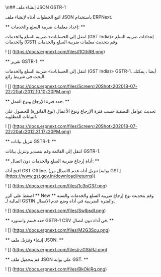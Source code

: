 \n## إنشاء ملف JSON GSTR-1

اتبع الخطوات أدناه لإنشاء ملف JSON باستخدام ERPNext.

** إعداد معلمات ضريبة السلع والخدمات: **

انتقل إلى الحسابات> ضريبة السلع والخدمات (GST India)> إعدادات ضريبة السلع والخدمات (GST) وقم بتحديث معلمات ضريبة السلع والخدمات.

! [] (https://docs.erpnext.com/files/l1CthRB.png)

** تقرير GSTR-1: **

انتقل إلى الحسابات> ضريبة السلع والخدمات (GST India)> GSTR-1. أيضا ، يمكنك البحث في شريط رائع.

! [] (https://docs.erpnext.com/files/Screen٪20Shot٪202018-07-22٪20at٪2012.10.10٪20PM.png)

** حدد فترة الإرجاع ونوع العمل: **

تحديث عوامل التصفية حسب فترة الإرجاع ونوع الأعمال (نوع الفاتورة) للحصول على البيانات المطلوبة.

! [] (https://docs.erpnext.com/files/Screen٪20Shot٪202018-07-22٪20at٪2012.31.17٪20PM.png)

** تنزيل بيانات GSTR-1: **

انتقل إلى القائمة وقم بتصدير وتنزيل بيانات GSTR-1.

** أداة إرجاع ضريبة السلع والخدمات دون اتصال: **

افتح أداة GST Offline. (تنزيل أداة عدم الاتصال من [بوابة GST] (https://www.gst.gov.in/download/returns))

! [] (https://docs.erpnext.com/files/1c3pG37.png)

اضغط على الزر ** New ** وقم بتحديث نوع إرجاع ضريبة السلع والخدمات والسنة المالية لـ GSTIN والفترة الضريبية في أداة وضع عدم الاتصال.

! [] (https://docs.erpnext.com/files/SwIbsdI.png)

** حدد قسم واستورد GSTR-1 CSV في أداة دون اتصال. **

! [] (https://docs.erpnext.com/files/M2G3Scu.png)

** إنشاء وتنزيل ملف JSON. **

! [] (https://docs.erpnext.com/files/rzGSbRJ.png)

** قم بتحميل ملف JSON على بوابة GST. **

! [] (https://docs.erpnext.com/files/BkOkjRq.png)